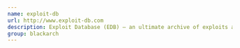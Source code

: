 ```yaml
---
name: exploit-db
url: http://www.exploit-db.com
description: Exploit Database (EDB) – an ultimate archive of exploits and vulnerable software - A collection of hacks URL : http://www.exploit-db.com Groups : blackarch blackarch-exploitation
group: blackarch
---
```


